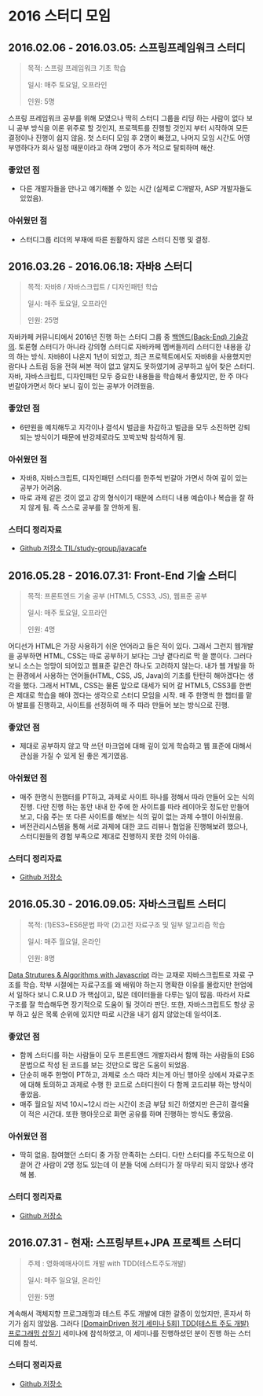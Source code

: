 # 2016 스터디 모임

## 2016.02.06 - 2016.03.05: 스프링프레임워크 스터디
> 목적: 스프링 프레임워크 기초 학습
>
> 일시: 매주 토요일, 오프라인
>
> 인원: 5명

스프링 프레임워크 공부를 위해 모였으나 딱히 스터디 그룹을 리딩 하는 사람이 없다 보니 공부 방식을 이론 위주로 할 것인지, 프로젝트를 진행할 것인지 부터 시작하여 모든 결정이나 진행이 쉽지 않음. 첫 스터디 모임 후 2명이 빠졌고, 나머지 모임 시간도 어영부영하다가 회사 일정 때문이라고 하며 2명이 추가 적으로 탈퇴하며 해산.

### 좋았던 점
- 다른 개발자들을 만나고 얘기해볼 수 있는 시간 (실제로 C개발자, ASP 개발자들도 있었음).

### 아쉬웠던 점
- 스터디그룹 리더의 부재에 따른 원활하지 않은 스터디 진행 및 결정.

## 2016.03.26 - 2016.06.18: 자바8 스터디
> 목적: 자바8 / 자바스크립트 / 디자인패턴 학습
>
> 일시: 매주 토요일, 오프라인
>
> 인원: 25명

자바카페 커뮤니티에서 2016년 진행 하는 스터디 그룹 중 [백엔드(Back-End) 기술강의](http://onoffmix.com/event/63992). 토론형 스터디가 아니라 강의형 스터디로 자바카페 멤버들끼리 스터디한 내용을 강의 하는 방식. 자바8이 나온지 1년이 되었고, 최근 프로젝트에서도 자바8을 사용했지만 람다나 스트림 등을 전혀 써본 적이 없고 알지도 못하였기에 공부하고 싶어 찾은 스터디. 자바, 자바스크립트, 디자인패턴 모두 중요한 내용들을 학습해서 좋았지만, 한 주 마다 번갈아가면서 하다 보니 깊이 있는 공부가 어려웠음.

### 좋았던 점
- 6만원을 예치해두고 지각이나 결석시 벌금을 차감하고 벌금을 모두 소진하면 강퇴되는 방식이기 때문에 반강제로라도 꼬박꼬박 참석하게 됨.

### 아쉬웠던 점
- 자바8, 자바스크립트, 디자인패턴 스터디를 한주씩 번갈아 가면서 하여 깊이 있는 공부가 어려움.
- 따로 과제 같은 것이 없고 강의 형식이기 때문에 스터디 내용 예습이나 복습을 잘 하지 않게 됨. 즉 스스로 공부를 잘 안하게 됨.

### 스터디 정리자료
- [Github 저장소 TIL/study-group/javacafe](https://github.com/iamkyu/TIL/tree/master/study-group/javacafe)

## 2016.05.28 - 2016.07.31: Front-End 기술 스터디
> 목적: 프론트엔드 기술 공부 (HTML5, CSS3, JS), 웹표준 공부
>
> 일시: 매주 토요일, 오프라인
>
> 인원: 4명

어디선가 HTML은 가장 사용하기 쉬운 언어라고 들은 적이 있다. 그래서 그런지 웹개발을 공부하면 HTML, CSS는 따로 공부하기 보다는 그냥 곁다리로 막 쓸 뿐이다. 그러다보니 소스는 엉망이 되어있고 웹표준 같은건 하나도 고려하지 않는다. 내가 웹 개발을 하는 환경에서 사용하는 언어들(HTML, CSS, JS, Java)의 기초를 탄탄히 해야겠다는 생각을 했다. 그래서 HTML, CSS는 물론 앞으로 대세가 되어 갈 HTML5, CSS3를 한번은 제대로 학습을 해야 겠다는 생각으로 스터디 모임을 시작. 매 주 한명씩 한 챕터를 맡아 발표를 진행하고, 사이트를 선정하여 매 주 따라 만들어 보는 방식으로 진행.

### 좋았던 점
- 제대로 공부하지 않고 막 쓰던 마크업에 대해 깊이 있게 학습하고 웹 표준에 대해서 관심을 가질 수 있게 된 좋은 계기였음.

### 아쉬웠던 점
- 매주 한명식 한챕터를 PT하고, 과제로 사이트 하나를 정해서 따라 만들어 오는 식의 진행. 다만 진행 하는 동안 내내 한 주에 한 사이트를 따라 레이아웃 정도만 만들어 보고, 다음 주는 또 다른 사이트를 해보는 식의 깊이 없는 과제 수행이 아쉬웠음.
- 버전관리시스템을 통해 서로 과제에 대한 코드 리뷰나 협업을 진행해보려 했으나, 스터디원들의 경험 부족으로 제대로 진행하지 못한 것의 아쉬움.

### 스터디 정리자료
- [Github 저장소](https://github.com/front-end-study/html5-and-css3)

## 2016.05.30 - 2016.09.05: 자바스크립트 스터디
> 목적: (1)ES3~ES6문법 파악 (2)고전 자료구조 및 일부 알고리즘 학습
>
> 일시: 매주 월요일, 온라인
>
> 인원: 8명

[Data Strutures & Algorithms with Javascript](http://book.naver.com/bookdb/review.nhn?bid=8095174) 라는 교재로 자바스크립트로 자료 구조를 학습. 학부 시절에는 자료구조를 왜 배워야 하는지 명확한 이유를 몰랐지만 현업에서 일하다 보니 C.R.U.D 가 핵심이고, 많은 데이터들을 다루는 일이 많음. 따라서 자료구조를 잘 학습해두면 장기적으로 도움이 될 것이라 판단. 또한, 자바스크립트도 항상 공부 하고 싶은 목록 순위에 있지만 따로 시간을 내기 쉽지 않았는데 일석이조.

### 좋았던 점
- 함께 스터디를 하는 사람들이 모두 프론트엔드 개발자라서 함께 하는 사람들의 ES6 문법으로 작성 된 코드를 보는 것만으로 많은 도움이 되었음.
- 단순히 매주 한명이 PT하고, 과제로 소스 따라 치는게 아닌 행아웃 상에서 자료구조에 대해 토의하고 과제로 수행 한 코드로 스터디원이 다 함께 코드리뷰 하는 방식이 좋았음.
- 매주 월요일 저녁 10시~12시 라는 시간이 조금 부담 되긴 하였지만 은근히 결석율이 적은 시간대. 또한 행아웃으로 화면 공유를 하며 진행하는 방식도 좋았음.

### 아쉬웠던 점
- 딱히 없음. 참여했던 스터디 중 가장 만족하는 스터디. 다만 스터디를 주도적으로 이끌어 간 사람이 2명 정도 있는데 이 분들 덕에 스터디가 잘 마무리 되지 않았나 생각해 봄.


### 스터디 정리자료
- [Github 저장소](https://github.com/es6js/dsa)



## 2016.07.31 - 현재: 스프링부트+JPA 프로젝트 스터디

> 주제 : 영화예매사이트 개발 with TDD(테스트주도개발)
>
> 일시: 매주 일요일, 온라인
>
> 인원: 5명

계속해서 객체지향 프로그래밍과 테스트 주도 개발에 대한 갈증이 있었지만, 혼자서 하기가 쉽지 않았음. 그러다 [[DomainDriven 정기 세미나 5회] TDD(테스트 주도 개발) 프로그래밍 삽질기](http://onoffmix.com/event/72797) 세미나에 참석하였고, 이 세미나를 진행하셨던 분이 진행 하는 스터디에 참석. 


### 스터디 정리자료

- [Github 저장소](https://github.com/codechobostudy/movie-api)